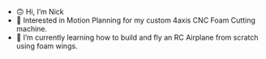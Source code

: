 - 🙃 Hi, I’m Nick
- 👀 Interested in Motion Planning for my custom 4axis CNC Foam Cutting machine.
- 🌱 I’m currently learning how to build and fly an RC Airplane from scratch using foam wings.
